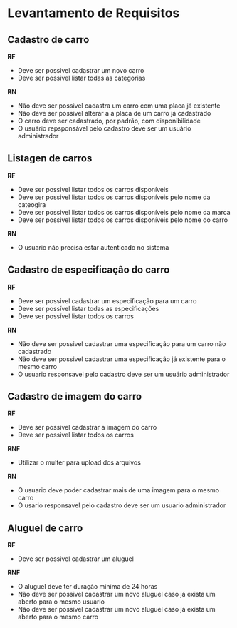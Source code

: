 # Levantamento de Requisitos

## Cadastro de carro

**RF**
- Deve ser possivel cadastrar um novo carro
- Deve ser possivel listar todas as categorias

**RN**
- Não deve ser possivel cadastra um carro com uma placa já existente 
- Não deve ser possivel alterar a a placa de um carro já cadastrado
- O carro deve ser cadastrado, por padrão, com disponibilidade
- O usuário repsponsável pelo cadastro deve ser um usuário administrador

## Listagen de carros

**RF**
- Deve ser possivel listar todos os carros disponíveis 
- Deve ser possivel listar todos os carros disponíveis pelo nome da cateogira
- Deve ser possivel listar todos os carros disponíveis pelo nome da marca 
- Deve ser possivel listar todos os carros disponíveis pelo nome do carro

**RN**
- O usuario não precisa estar autenticado no sistema

## Cadastro de especificação do carro

**RF**
- Deve ser possivel cadastrar um especificação para um carro
- Deve ser possível listar todas as especificações
- Deve ser possível listar todos os carros

**RN**
- Não deve ser possivel cadastrar uma especificação para um carro não cadastrado
- Não deve ser possivel cadastrar uma especificação já existente para o mesmo carro
- O usuario responsavel pelo cadastro deve ser um usuário administrador

## Cadastro de imagem do carro

**RF**
- Deve ser possivel cadastrar a imagem do carro
- Deve ser possivel listar todos os carros

**RNF**
- Utilizar o multer para upload dos arquivos

**RN**
- O usuario deve poder cadastrar mais de uma imagem para o mesmo carro
- O usario responsavel pelo cadastro deve ser um usuario administrador 

## Aluguel de carro 

**RF**
- Deve ser possivel cadastrar um aluguel

**RNF**
- O aluguel deve ter duração mínima de 24 horas
- Não deve ser possivel cadastrar um novo aluguel caso já exista um aberto para o mesmo usuario
- Não deve ser possivel cadastrar um novo aluguel caso já exista um aberto para o mesmo carro




